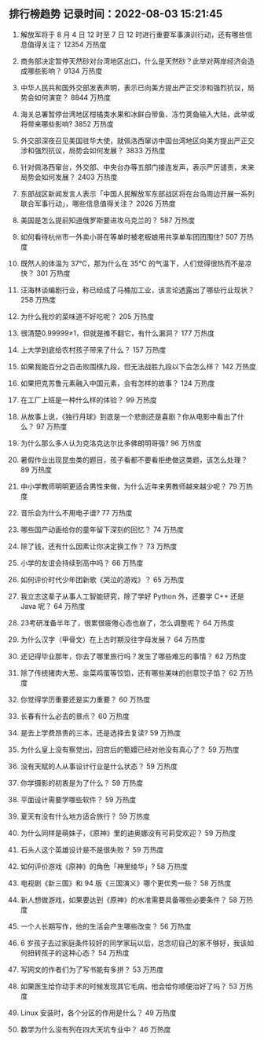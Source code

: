 
## 排行榜趋势 记录时间：2022-08-03 15:21:45
  
  1. 解放军将于 8 月 4 日 12 时至 7 日 12 时进行重要军事演训行动，还有哪些信息值得关注？ 12354 万热度
    
  2. 商务部决定暂停天然砂对台湾地区出口，什么是天然砂？此举对两岸经济会造成哪些影响？ 9134 万热度
    
  3. 中华人民共和国外交部发表声明，表示已向美方提出严正交涉和强烈抗议，局势会如何演变？ 8844 万热度
    
  4. 海关总署暂停台湾地区柑橘类水果和冰鲜白带鱼、冻竹荚鱼输入大陆，此举或将带来哪些影响? 3852 万热度
    
  5. 外交部深夜召见美国驻华大使，就佩洛西窜访中国台湾地区向美方提出严正交涉和强烈抗议，局势会如何发展？ 3833 万热度
    
  6. 针对佩洛西窜台，外交部、中央台办等五部门接连发声，表示严厉谴责，未来局势会如何发展？ 2403 万热度
    
  7. 东部战区新闻发言人表示「中国人民解放军东部战区将在台岛周边开展一系列联合军事行动」，哪些信息值得关注？ 2026 万热度
    
  8. 美国是怎么提前知道俄罗斯要进攻乌克兰的？ 587 万热度
    
  9. 如何看待杭州市一外卖小哥在等单时被老板娘用共享单车团团围住? 507 万热度
    
  10. 既然人的体温为 37℃，那为什么在 35℃ 的气温下，人们觉得很热而不是凉快？ 301 万热度
    
  11. 汪海林谈编剧行业，称已经成了马桶加工业，该言论透露出了哪些行业现状？ 258 万热度
    
  12. 为什么我炒的菜味道不好吃呢？ 205 万热度
    
  13. 很清楚0.99999≠1，但就是推不翻它，有什么漏洞？ 177 万热度
    
  14. 上大学到底给农村孩子带来了什么？ 157 万热度
    
  15. 如果我能百分之百击败围棋九段，但无法战胜九段以下会怎么样？ 142 万热度
    
  16. 如果把克苏鲁元素融入中国元素，会有怎样的故事？ 124 万热度
    
  17. 在工厂上班是一种什么样的体验？ 99 万热度
    
  18. 从故事上说，《独行月球》到底是一个悲剧还是喜剧？你从电影中看出了什么？ 97 万热度
    
  19. 为什么那么多人认为克洛克达尔比多佛朗明哥强? 96 万热度
    
  20. 暑假作业出现昆虫类的题目，孩子看都不要看拒绝做这类题，该怎么处理？ 89 万热度
    
  21. 中小学教师明明更适合男性来做，为什么近年来男教师越来越少呢？ 79 万热度
    
  22. 音乐会为什么不用电子谱? 77 万热度
    
  23. 哪些国产动画给你的童年留下深刻的回忆？ 74 万热度
    
  24. 除了钱，还有什么因素让你决定换工作？ 73 万热度
    
  25. 小学的友谊会持续到高中吗？ 66 万热度
    
  26. 如何评价时代少年团新歌《哭泣的游戏》？ 65 万热度
    
  27. 我立志这辈子从事人工智能研究，除了学好 Python 外，还要学 C++ 还是 Java 呢？ 64 万热度
    
  28. 23考研准备半年了，很累很疲倦心态也崩了，怎么调整呢？ 64 万热度
    
  29. 为什么汉字（甲骨文）在上古时期没往字母发展？ 64 万热度
    
  30. 还记得毕业那年，你去了哪里旅行吗？发生了哪些难忘的事情？ 62 万热度
    
  31. 除了传统猪肉大葱、韭菜鸡蛋等饺馅，还有哪些美味的创意饺子馅？ 62 万热度
    
  32. 你觉得学历重要还是实力重要？ 60 万热度
    
  33. 长春有什么必去的景点？ 60 万热度
    
  34. 是去上学费昂贵的三本，还是选择去复读? 59 万热度
    
  35. 为什么皇上没有察觉出，回宫后的甄嬛已经对他没有真心了？ 59 万热度
    
  36. 没有天赋的人从事设计行业是什么状态？ 59 万热度
    
  37. 你学摄影的初衷是为了什么？ 59 万热度
    
  38. 平面设计需要学哪些软件？ 59 万热度
    
  39. 夏天有没有什么地方适合旅行？ 59 万热度
    
  40. 为什么同样是萌妹子，《原神》里的迪奥娜没有可莉受欢迎？ 59 万热度
    
  41. 石头人这个英雄设计是不是很失败？ 59 万热度
    
  42. 如何评价游戏《原神》的角色「神里绫华」? 58 万热度
    
  43. 电视剧《新三国》和 94 版《三国演义》哪个更优秀一些？ 58 万热度
    
  44. 新人想做游戏，如果要达到《原神》的水准需要具备哪些必要条件？ 58 万热度
    
  45. 一个人长期写作，他的生活会产生哪些改变？ 56 万热度
    
  46. 6 岁孩子去过家庭条件较好的同学家玩以后，总念叨自己的家不够好，我该如何扭转孩子的这种心态？ 54 万热度
    
  47. 写网文的作者们为了写书能有多拼？ 53 万热度
    
  48. 如果医生给你动手术的时候发现其它毛病，他会给你顺便治好了吗？ 53 万热度
    
  49. Linux 安装时，各个分区的作用是什么？ 49 万热度
    
  50. 数学为什么没有列在四大天坑专业中？ 46 万热度
    